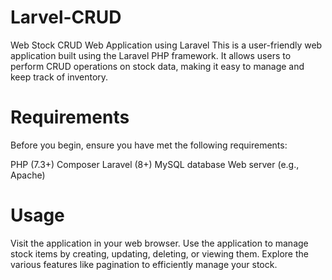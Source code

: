 # Larvel-CRUD

Web Stock CRUD Web Application using Laravel
This is a user-friendly web application built using the Laravel PHP framework. It allows users to perform CRUD operations on stock data, making it easy to manage and keep track of inventory.

# Requirements
Before you begin, ensure you have met the following requirements:

PHP (7.3+)
Composer
Laravel (8+)
MySQL database
Web server (e.g., Apache)

# Usage
Visit the application in your web browser.
Use the application to manage stock items by creating, updating, deleting, or viewing them.
Explore the various features like pagination to efficiently manage your stock.

